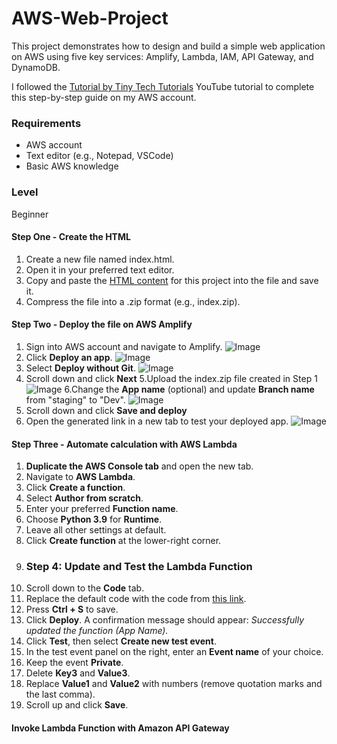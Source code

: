 # AWS-Web-Project
This project demonstrates how to design and build a simple web application on AWS using five key services: Amplify, Lambda, IAM, API Gateway, and DynamoDB.

I followed the [Tutorial by Tiny Tech Tutorials](https://youtu.be/7m_q1ldzw0U?si=-u2LWjtARnRJilov) YouTube tutorial to complete this step-by-step guide on my AWS account.

### Requirements
- AWS account
- Text editor (e.g., Notepad, VSCode)
- Basic AWS knowledge
  
### Level
Beginner 

#### Step One - Create the HTML
1. Create a new file named index.html.
2. Open it in your preferred text editor.
3. Copy and paste the [HTML content](https://github.com/KokoScripts/AWS-Web-Project/blob/main/index.html) for this project into the file and save it.
4. Compress the file into a .zip format (e.g., index.zip).

#### Step Two - Deploy the file on AWS Amplify
1. Sign into AWS account and navigate to Amplify.
   ![Image](https://github.com/user-attachments/assets/bbd22c6d-3b29-4403-8313-8c34d7d14ae9)
2. Click  **Deploy an app**.
   ![Image](https://github.com/user-attachments/assets/ff22f309-c470-4eb6-86d2-8dd351964300)
3. Select **Deploy without Git**.
   ![Image](https://github.com/user-attachments/assets/10f68086-8032-4a06-8310-39731b860ce0)
4. Scroll down and click **Next**
5.Upload the index.zip file created in Step 1
   ![Image](https://github.com/user-attachments/assets/5d2e92ec-e74f-490a-a8aa-5b00239ff917)
6.Change the **App name** (optional) and update **Branch name** from "staging" to "Dev".
   ![Image](https://github.com/user-attachments/assets/c9e5f607-5b8d-4645-b274-35b948d44ac5)
7. Scroll down and click **Save and deploy**
8. Open the generated link in a new tab to test your deployed app.
   ![Image](https://github.com/user-attachments/assets/64027ada-9773-4304-afaf-4a491715eb01) 

#### Step Three - Automate calculation with AWS Lambda  
1. **Duplicate the AWS Console tab** and open the new tab.  
2. Navigate to **AWS Lambda**.  
3. Click **Create a function**.  
4. Select **Author from scratch**.  
5. Enter your preferred **Function name**.  
6. Choose **Python 3.9** for **Runtime**.  
7. Leave all other settings at default.  
8. Click **Create function** at the lower-right corner.
9. ### Step 4: Update and Test the Lambda Function
10. Scroll down to the **Code** tab.
11. Replace the default code with the code from [this link](https://github.com/KokoScripts/AWS-Web-Project/blob/main/Original-Lambda.txt).
12. Press **Ctrl + S** to save.
13. Click **Deploy**. A confirmation message should appear: *Successfully updated the function (App Name).*
14. Click **Test**, then select **Create new test event**.
15. In the test event panel on the right, enter an **Event name** of your choice.
16. Keep the event **Private**.
17. Delete **Key3** and **Value3**.
18. Replace **Value1** and **Value2** with numbers (remove quotation marks and the last comma).
19. Scroll up and click **Save**.
    
#### Invoke Lambda Function with Amazon API Gateway










   
